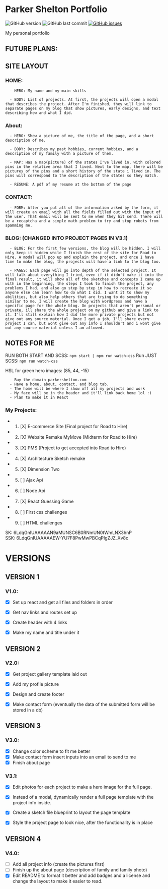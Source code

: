 # Parker Shelton Portfolio

![GitHub version](https://img.shields.io/badge/version-4.0.2-blue.svg)
![GitHub last commit](https://img.shields.io/github/last-commit/google/skia.svg)
[![GitHub issues](https://img.shields.io/github/issues/ParkerShelton/ParkerShelton.svg)](https://github.com/ParkerShelton/ParkerShelton/issues)


My personal portfolio


## FUTURE PLANS:


##  SITE LAYOUT

  ### HOME:
  ```
    - HERO: My name and my main skills

    - BODY: List of projects. At first, the projects will open a modal that describes the project. After I'm finished, they will link to separate pages on my blog that show pictures, early designs, and text describing how and what I did.
  ```

  ### About:
  ```
    - HERO: Show a picture of me, the title of the page, and a short description of me.

    - BODY: Describes my past hobbies, current hobbies, and a description of my family with a picture of them.

    - MAP: Has a map(picture) of the states I've lived in, with colored pins in the relative area that I lived. Next to the map, there will be pictures of the pins and a short history of the state i lived in. The pins will correspond to the description of the states so they match.

    - RESUME: A pdf of my resume at the bottom of the page
  ```

  ### CONTACT:
  ```
    - FORM: After you put all of the information asked by the form, it will create an email with all the fields filled out with the input of the user. That email will be sent to me when they hit send. There will be a recaptcha and a simple math problem to try and stop robots from spamming me.
  ```

  ### BLOG: (CHANGED INTO PROJECT PAGES IN V3.1)
  ```
    - BLOG: For the first few versions, the blog will be hidden. I will only keep it hidden while I finish the rest of the site for Road to Hire. A modal will pop up and explain the project, and once I have time to make the blog, the projects will have a link to the blog too.

    - PAGES: Each page will go into depth of the selected project. It will talk about everything I tried, even if it didn't make it into the final result, it will show all of the sketches and concepts I came up with in the beginning, the steps I took to finish the project, any problems I had, and also go step by step in how to recreate it so anyone else can learn how to do what I did. I want it to show my abilities, but also help others that are trying to do something similar to me. I will create the blog with wordpress and have a specific page for the whole blog. On projects that aren't personal or private, ill share the whole project on my github and give a link to it. I'll still explain how I did the more private projects but not give out any source material. Once I get a job, I'll share every project I can, but wont give out any info I shouldn't and i wont give out any source material unless I am allowed.
  ```

##  NOTES FOR ME

  RUN BOTH START AND SCSS: ```npm start | npm run watch-css```
  Run JUST SCSS: ```npm run watch-css```

  HSL for green hero images: (85, 44, -15)

```
  - Buy the domain parkershelton.com
  - Have a home, about, contact, and blog tab.
  - The home will be where I show off all my projects and work
  - My face will be in the header and it'll link back home lol :)
  - Plan to make it in React
```

### My Projects:
  - 1. [X] E-commerce Site (Final project for Road to Hire) 
  - 2. [X] Website Remake MyMove (Midterm for Road to Hire)
  - 3. [X] PMS (Project to get accepted into Road to Hire)
  - 4. [X] Architecture Sketch remake
  - 5. [X] Dimension Two
  - 5. [ ] Ajax Api
  - 6. [ ] Node Api
  - 7. [X] React Guessing Game
  - 8. [ ] First css challenges
  - 9. [ ] HTML challenges
  <!-- - 4. Avalanche (WIP, Game) 
  - 5. Remember (WIP, App)
  - 6. Aphonic (WIP, Album) -->


SK: 6LdqGnIUAAAAAN9aMUNSC6B0RNmUN0tWmLNX3hnP  
SSK: 6LdqGnIUAAAAAEW-YU7F8PwMwPBCqPIgZJZ_Xv8c


# VERSIONS

##  VERSION 1
### V1.0:
  - [X] Set up react and get all files and folders in order
  - [X] Get nav links and routes set up
  - [X] Create header with 4 links
  - [X] Make my name and title under it


##  VERSION 2
### V2.0:
  - [X] Get project gallery template laid out
  - [X] Add my profile picture
  - [X] Design and create footer
  - [X] Make contact form (eventually the data of the submitted form will be stored in a db)


##  VERSION 3
### V3.0:
  - [X] Change color scheme to fit me better
  - [X] Make contact form insert inputs into an email to send to me
  - [X] Finish about page

### V3.1:
  - [X] Edit photos for each project to make a hero image for the full page.
  - [X] Instead of a modal, dynamically render a full page template with the project info inside.
  - [X] Create a sketch file blueprint to layout the page template
  - [X] Style the project page to look nice, after the functionality is in place


##  VERSION 4
### V4.0:
  - [ ] Add all project info (create the pictures first)
  - [ ] Finish up the about page (description of family and family photo)
  - [X] Edit README to format it better and add badges and a license and change the layout to make it easier to read.

